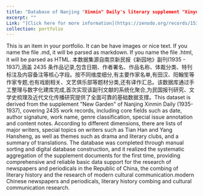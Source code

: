 ```yaml
---
title: "Database of Nanjing "Xinmin" Daily's literary supplement "Xinyuandi"(1935-1937) 南京《新民报》《新园地》副刊数据库（1935-1937）"
excerpt: ""
Link: "[Click here for more information](https://zenodo.org/records/15378243)"
collection: portfolio
---
```


This is an item in your portfolio. It can be have images or nice text. If you name the file .md, it will be parsed as markdown. If you name the file .html, it will be parsed as HTML. 
本数据集源自南京新民报《新园地》副刊(1935 - 1937),涵盖 2435 条作品记录,包含日期、作者署名、作品名称、体裁分类、特刊标注及内容备注等核心字段。按不同维度细分,有主要作家名单,有田汉、阳翰笙等作家专题,也有戏剧相关、文艺俱乐部等题材分类,还有译作汇总。该数据库通过手工整理与数字化建库完成,首次实现该副刊文献的系统化聚合,为民国报刊研究、文学史梳理及近代文化传播研究提供了全面可靠的基础数据支撑。This dataset is derived from the supplement "New Garden" of Nanjing Xinmin Daily (1935-1937), covering 2435 work records, including core fields such as date, author signature, work name, genre classification, special issue annotation and content notes. According to different dimensions, there are lists of major writers, special topics on writers such as Tian Han and Yang Hansheng, as well as themes such as drama and literary clubs, and a summary of translations. The database was completed through manual sorting and digital database construction, and it realized the systematic aggregation of the supplement documents for the first time, providing comprehensive and reliable basic data support for the research of newspapers and periodicals in the Republic of China, the combing of literary history and the research of modern cultural communication.modern Chinese newspapers and periodicals, literary history combing and cultural communication research.
